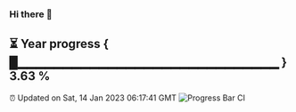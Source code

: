 ### Hi there 👋
⏳ Year progress { █▁▁▁▁▁▁▁▁▁▁▁▁▁▁▁▁▁▁▁▁▁▁▁▁▁▁▁▁▁ } 3.63 %
---
⏰ Updated on Sat, 14 Jan 2023 06:17:41 GMT
![Progress Bar CI](https://github.com/liununu/liununu/workflows/Progress%20Bar%20CI/badge.svg)
